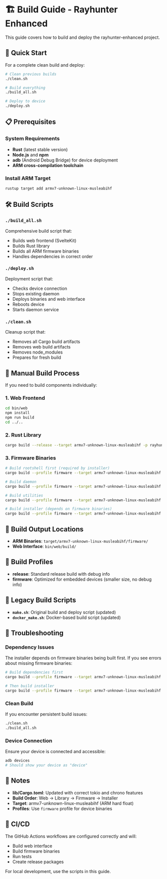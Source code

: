 # 🏗️ Build Guide - Rayhunter Enhanced

This guide covers how to build and deploy the rayhunter-enhanced project.

## 🚀 Quick Start

For a complete clean build and deploy:

```bash
# Clean previous builds
./clean.sh

# Build everything
./build_all.sh

# Deploy to device
./deploy.sh
```

## 📋 Prerequisites

### System Requirements
- **Rust** (latest stable version)
- **Node.js** and **npm**
- **adb** (Android Debug Bridge) for device deployment
- **ARM cross-compilation toolchain**

### Install ARM Target
```bash
rustup target add armv7-unknown-linux-musleabihf
```

## 🛠️ Build Scripts

### `./build_all.sh`
Comprehensive build script that:
- Builds web frontend (SvelteKit)
- Builds Rust library
- Builds all ARM firmware binaries
- Handles dependencies in correct order

### `./deploy.sh`
Deployment script that:
- Checks device connection
- Stops existing daemon
- Deploys binaries and web interface
- Reboots device
- Starts daemon service

### `./clean.sh`
Cleanup script that:
- Removes all Cargo build artifacts
- Removes web build artifacts
- Removes node_modules
- Prepares for fresh build

## 🔧 Manual Build Process

If you need to build components individually:

### 1. Web Frontend
```bash
cd bin/web
npm install
npm run build
cd ../..
```

### 2. Rust Library
```bash
cargo build --release --target armv7-unknown-linux-musleabihf -p rayhunter
```

### 3. Firmware Binaries
```bash
# Build rootshell first (required by installer)
cargo build --profile firmware --target armv7-unknown-linux-musleabihf -p rootshell

# Build daemon
cargo build --profile firmware --target armv7-unknown-linux-musleabihf --bin rayhunter-daemon

# Build utilities
cargo build --profile firmware --target armv7-unknown-linux-musleabihf --bin rayhunter-check

# Build installer (depends on firmware binaries)
cargo build --profile firmware --target armv7-unknown-linux-musleabihf -p installer
```

## 📁 Build Output Locations

- **ARM Binaries**: `target/armv7-unknown-linux-musleabihf/firmware/`
- **Web Interface**: `bin/web/build/`

## 🎯 Build Profiles

- **release**: Standard release build with debug info
- **firmware**: Optimized for embedded devices (smaller size, no debug info)

## 🔧 Legacy Build Scripts

- **`make.sh`**: Original build and deploy script (updated)
- **`docker_make.sh`**: Docker-based build script (updated)

## 🐛 Troubleshooting

### Dependency Issues
The installer depends on firmware binaries being built first. If you see errors about missing firmware binaries:

```bash
# Build dependencies first
cargo build --profile firmware --target armv7-unknown-linux-musleabihf -p rootshell

# Then build installer
cargo build --profile firmware --target armv7-unknown-linux-musleabihf -p installer
```

### Clean Build
If you encounter persistent build issues:

```bash
./clean.sh
./build_all.sh
```

### Device Connection
Ensure your device is connected and accessible:

```bash
adb devices
# Should show your device as "device"
```

## 📝 Notes

- **lib/Cargo.toml**: Updated with correct tokio and chrono features
- **Build Order**: Web → Library → Firmware → Installer
- **Target**: armv7-unknown-linux-musleabihf (ARM hard float)
- **Profiles**: Use `firmware` profile for device binaries

## 🔄 CI/CD

The GitHub Actions workflows are configured correctly and will:
- Build web interface
- Build firmware binaries
- Run tests
- Create release packages

For local development, use the scripts in this guide. 